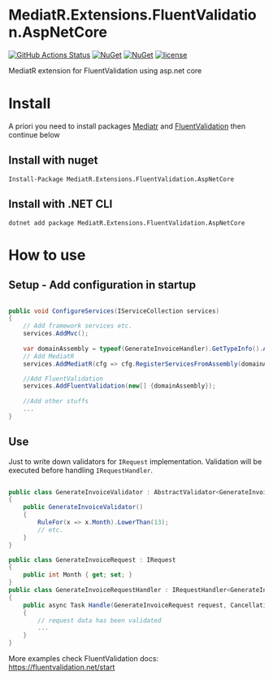 # MediatR.Extensions.FluentValidation.AspNetCore

[![GitHub Actions Status](https://github.com/GetoXs/MediatR.Extensions.FluentValidation.AspNetCore/workflows/Build%20&%20Test/badge.svg)](https://github.com/GetoXs/MediatR.Extensions.FluentValidation.AspNetCore/actions)
[![NuGet](https://img.shields.io/nuget/dt/MediatR.Extensions.FluentValidation.AspNetCore.svg)](https://www.nuget.org/packages/MediatR.Extensions.FluentValidation.AspNetCore) 
[![NuGet](https://img.shields.io/nuget/vpre/MediatR.Extensions.FluentValidation.AspNetCore.svg)](https://www.nuget.org/packages/MediatR.Extensions.FluentValidation.AspNetCore)
[![license](https://img.shields.io/github/license/GetoXs/MediatR.Extensions.FluentValidation.AspNetCore.svg)](https://github.com/GetoXs/MediatR.Extensions.FluentValidation.AspNetCore/blob/master/LICENSE)

MediatR extension for FluentValidation using asp.net core

# Install

A priori you need to install packages [Mediatr](https://github.com/jbogard/MediatR) and [FluentValidation](https://github.com/FluentValidation/FluentValidation) then continue below

## Install with nuget

```
Install-Package MediatR.Extensions.FluentValidation.AspNetCore
```

## Install with .NET CLI
```
dotnet add package MediatR.Extensions.FluentValidation.AspNetCore
```

# How to use

## Setup - Add configuration in startup 


```csharp

public void ConfigureServices(IServiceCollection services)
{
    // Add framework services etc.
    services.AddMvc();
    
    var domainAssembly = typeof(GenerateInvoiceHandler).GetTypeInfo().Assembly;
    // Add MediatR
    services.AddMediatR(cfg => cfg.RegisterServicesFromAssembly(domainAssembly));

    //Add FluentValidation
    services.AddFluentValidation(new[] {domainAssembly});
    
    //Add other stuffs
    ...
}

```

## Use

Just to write down validators for `IRequest` implementation. Validation will be executed before handling `IRequestHandler`.

```csharp

public class GenerateInvoiceValidator : AbstractValidator<GenerateInvoiceRequest>
{
    public GenerateInvoiceValidator()
    {
        RuleFor(x => x.Month).LowerThan(13);
        // etc.
    }
}

public class GenerateInvoiceRequest : IRequest
{
    public int Month { get; set; }
}
public class GenerateInvoiceRequestHandler : IRequestHandler<GenerateInvoiceRequest>
{
    public async Task Handle(GenerateInvoiceRequest request, CancellationToken cancellationToken)
    {
        // request data has been validated
        ...
    }
}
```

More examples check FluentValidation docs:  https://fluentvalidation.net/start
